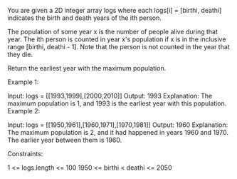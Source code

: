 You are given a 2D integer array logs where each logs[i] = [birthi, deathi] indicates the birth and death years of the ith person.

The population of some year x is the number of people alive during that year. The ith person is counted in year x's population if x is in the inclusive range [birthi, deathi - 1]. Note that the person is not counted in the year that they die.

Return the earliest year with the maximum population.

 

Example 1:

Input: logs = [[1993,1999],[2000,2010]]
Output: 1993
Explanation: The maximum population is 1, and 1993 is the earliest year with this population.
Example 2:

Input: logs = [[1950,1961],[1960,1971],[1970,1981]]
Output: 1960
Explanation: 
The maximum population is 2, and it had happened in years 1960 and 1970.
The earlier year between them is 1960.
 

Constraints:

1 <= logs.length <= 100
1950 <= birthi < deathi <= 2050